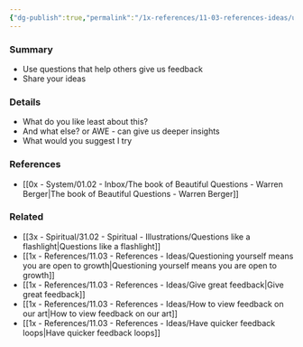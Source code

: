 ```yaml
---
{"dg-publish":true,"permalink":"/1x-references/11-03-references-ideas/use-questions-to-elicit-feedback-and-criticism/","title":"Use questions to elicit feedback and criticism","dgShowBacklinks":false}
---
```



### Summary
- Use questions that help others  give us feedback
- Share your ideas

### Details
- What do you like least about this?
- And what else? or AWE - can give us deeper insights
- What would you suggest I try

### References
- [[0x - System/01.02 - Inbox/The book of Beautiful Questions - Warren Berger\|The book of Beautiful Questions - Warren Berger]]

### Related
- [[3x - Spiritual/31.02 - Spiritual - Illustrations/Questions like a flashlight\|Questions like a flashlight]]
- [[1x - References/11.03 - References - Ideas/Questioning yourself means you are open to growth\|Questioning yourself means you are open to growth]]
- [[1x - References/11.03 - References - Ideas/Give great feedback\|Give great feedback]]
- [[1x - References/11.03 - References - Ideas/How to view feedback on our art\|How to view feedback on our art]]
- [[1x - References/11.03 - References - Ideas/Have quicker feedback loops\|Have quicker feedback loops]]
